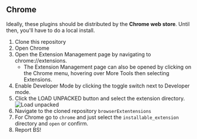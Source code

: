 ## Chrome

Ideally, these plugins should be distributed by the **Chrome web store**.
Until then, you'll have to do a local install.

1. Clone this repository
1. Open Chrome
1. Open the Extension Management page by navigating to chrome://extensions.
    - The Extension Management page can also be opened by clicking on the Chrome menu, hovering over More Tools then selecting Extensions.
1. Enable Developer Mode by clicking the toggle switch next to Developer mode.
1. Click the LOAD UNPACKED button and select the extension directory.
   ![Load unpacked](https://developer.chrome.com/static/images/get_started/load_extension.png)
1. Navigate to the cloned repository `browserExtentensions`
1. For Chrome go to `chrome` and just select the `installable_extension` directory and `open` or confirm.
1. Report BS!
